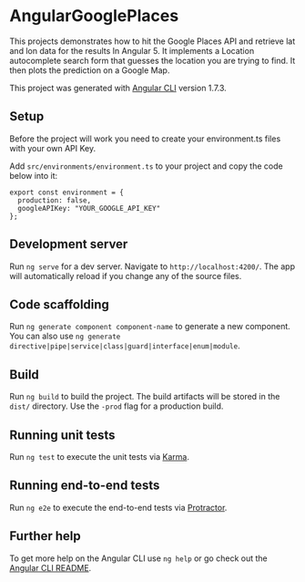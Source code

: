 # AngularGooglePlaces
This projects demonstrates how to hit the Google Places API and retrieve lat and lon data for the results In Angular 5. It implements a Location autocomplete search form that guesses the location you are trying to find. It then plots the prediction on a Google Map.

This project was generated with [Angular CLI](https://github.com/angular/angular-cli) version 1.7.3.

## Setup

Before the project will work you need to create your environment.ts files with your own API Key.

Add `src/environments/environment.ts` to your project and copy the code below into it:
```
export const environment = {
  production: false,
  googleAPIKey: "YOUR_GOOGLE_API_KEY"
};
```

## Development server

Run `ng serve` for a dev server. Navigate to `http://localhost:4200/`. The app will automatically reload if you change any of the source files.

## Code scaffolding

Run `ng generate component component-name` to generate a new component. You can also use `ng generate directive|pipe|service|class|guard|interface|enum|module`.

## Build

Run `ng build` to build the project. The build artifacts will be stored in the `dist/` directory. Use the `-prod` flag for a production build.

## Running unit tests

Run `ng test` to execute the unit tests via [Karma](https://karma-runner.github.io).

## Running end-to-end tests

Run `ng e2e` to execute the end-to-end tests via [Protractor](http://www.protractortest.org/).

## Further help

To get more help on the Angular CLI use `ng help` or go check out the [Angular CLI README](https://github.com/angular/angular-cli/blob/master/README.md).
